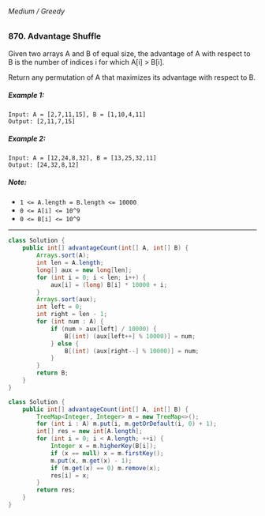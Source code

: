 ###### Medium / Greedy

### 870. Advantage Shuffle

Given two arrays A and B of equal size, the advantage of A with respect to B is the number of indices i for which A[i] > B[i].

Return any permutation of A that maximizes its advantage with respect to B.

 

##### Example 1:
```
Input: A = [2,7,11,15], B = [1,10,4,11]
Output: [2,11,7,15]
```
##### Example 2:
```
Input: A = [12,24,8,32], B = [13,25,32,11]
Output: [24,32,8,12]
```

##### Note:

- `1 <= A.length = B.length <= 10000`
- `0 <= A[i] <= 10^9`
- `0 <= B[i] <= 10^9`

***

```java
class Solution {
    public int[] advantageCount(int[] A, int[] B) {
        Arrays.sort(A);
        int len = A.length;
        long[] aux = new long[len];
        for (int i = 0; i < len; i++) {
            aux[i] = (long) B[i] * 10000 + i;
        }
        Arrays.sort(aux);
        int left = 0;
        int right = len - 1;
        for (int num : A) {
            if (num > aux[left] / 10000) {
                B[(int) (aux[left++] % 10000)] = num;
            } else {
                B[(int) (aux[right--] % 10000)] = num;
            }
        }
        return B;
    }
}
```

```java
class Solution {
    public int[] advantageCount(int[] A, int[] B) {
        TreeMap<Integer, Integer> m = new TreeMap<>();
        for (int i : A) m.put(i, m.getOrDefault(i, 0) + 1);
        int[] res = new int[A.length];
        for (int i = 0; i < A.length; ++i) {
            Integer x = m.higherKey(B[i]);
            if (x == null) x = m.firstKey();
            m.put(x, m.get(x) - 1);
            if (m.get(x) == 0) m.remove(x);
            res[i] = x;
        }
        return res;
    }
}
```
